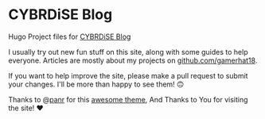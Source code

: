 # CYBRDiSE Blog

Hugo Project files for [CYBRDiSE Blog](https://blog.cybrdise.com)

I usually try out new fun stuff on this site, along with some guides to help everyone.
Articles are mostly about my projects on [github.com/gamerhat18](https://github.com/gamerhat18).

If you want to help improve the site, please make a pull request to submit your changes. I'll be more than happy to see them! 🙃

Thanks to @[panr](https://twitter.com/panr) for this [awesome theme](https://github.com/panr/hugo-theme-terminal), And Thanks to You for visiting the site! ❤

